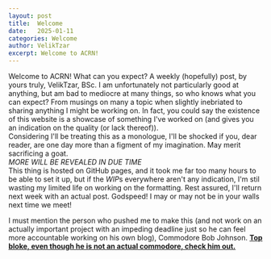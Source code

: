 ```yaml
---
layout: post
title:  Welcome
date:   2025-01-11
categories: Welcome
author: VelikTzar
excerpt: Welcome to ACRN!
---
```

Welcome to ACRN! What can you expect? A weekly (hopefully) post, by yours truly, VelikTzar, BSc. I am unfortunately not particularly good at anything, but am bad to mediocre at many things, so who knows what you can expect? From musings on many a topic when slightly inebriated to sharing anything I might be working on. In fact, you could say the existence of this website is a showcase of something I've worked on (and gives you an indication on the quality (or lack thereof)).\
Considering I'll be treating this as a monologue, I'll be shocked if you, dear reader, are one day more than a figment of my imagination. May merit sacrificing a goat.\
_MORE WILL BE REVEALED IN DUE TIME_\
This thing is hosted on GitHub pages, and it took me far too many hours to be able to set it up, but if the *WIP*s everywhere aren't any indication, I'm stil wasting my limited life on working on the formatting. Rest assured, I'll return next week with an actual post. 
Godspeed! I may or may not be in your walls next time we meet!


I must mention the person who pushed me to make this (and not work on an actually important project with an impeding deadline just so he can feel more accountable working on his own blog), Commodore Bob Johnson. **[Top bloke, even though he is not an actual commodore, check him out.](https://virtualdustpan.co.uk/)**